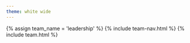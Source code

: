 ```yaml
---
theme: white wide
---
```

{% assign team_name = 'leadership' %}
{% include team-nav.html %}
{% include team.html %}

